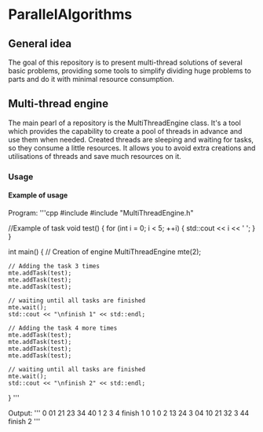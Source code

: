 # ParallelAlgorithms
## General idea
The goal of this repository is to present multi-thread solutions of several basic problems, providing some tools to simplify dividing huge problems to parts and do it with minimal resource consumption. 

## Multi-thread engine
The main pearl of a repository is the MultiThreadEngine class. It's a tool which provides the capability to create a pool of threads in advance and use them when needed. Created threads are sleeping and waiting for tasks, so they consume a little resources. It allows you to avoid extra creations and utilisations of threads and save much resources on it.

### Usage
#### Example of usage

Program:
'''cpp
#include <iostream>
#include "MultiThreadEngine.h"

//Example of task
void test() {
    for (int i = 0; i < 5; ++i) {
        std::cout << i << ' ';
    }
}

int main() {
    // Creation of engine
    MultiThreadEngine mte(2);

    // Adding the task 3 times
    mte.addTask(test);
    mte.addTask(test);
    mte.addTask(test);

    // waiting until all tasks are finished
    mte.wait();
    std::cout << "\nfinish 1" << std::endl;

    // Adding the task 4 more times
    mte.addTask(test);
    mte.addTask(test);
    mte.addTask(test);
    mte.addTask(test);

    // waiting until all tasks are finished
    mte.wait();
    std::cout << "\nfinish 2" << std::endl;
}
'''


Output:
'''
0 01  21  23  34  40  1 2 3 4
finish 1
0 1 0 2 13  24  3 04  10  21  32  3 44
finish 2
'''
